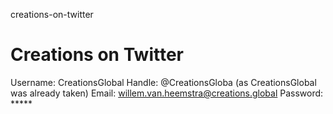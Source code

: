 creations-on-twitter
# Creations on Twitter

Username: CreationsGlobal
Handle: @CreationsGloba  (as CreationsGlobal was already taken)
Email: willem.van.heemstra@creations.global
Password: *****
